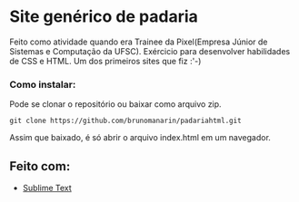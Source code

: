 # Site genérico de padaria

Feito como atividade quando era Trainee da Pixel(Empresa Júnior de Sistemas e Computação da UFSC).
Exércicio para desenvolver habilidades de CSS e HTML. Um dos primeiros sites que fiz   :'-)

### Como instalar:

Pode se clonar o repositório ou baixar como arquivo zip.

```
git clone https://github.com/brunomanarin/padariahtml.git
```
Assim que baixado, é só abrir o arquivo index.html em um navegador.

## Feito com:

* [Sublime Text](https://www.sublimetext.com/)
